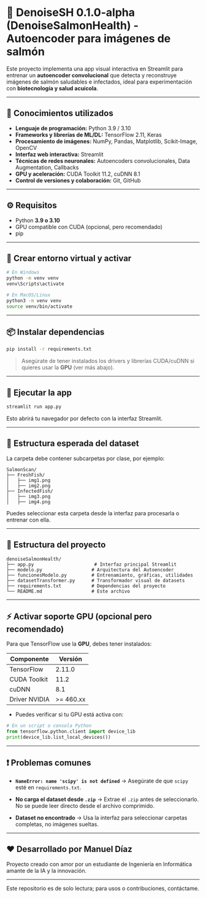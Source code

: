 # 🧠 DenoiseSH 0.1.0-alpha (DenoiseSalmonHealth) - Autoencoder para imágenes de salmón

Este proyecto implementa una app visual interactiva en Streamlit para entrenar un **autoencoder convolucional** que detecta y reconstruye imágenes de salmón saludables e infectados, ideal para experimentación con **biotecnología y salud acuícola**.

---

## 🧠 Conocimientos utilizados

* **Lenguaje de programación:** Python 3.9 / 3.10
* **Frameworks y librerías de ML/DL:** TensorFlow 2.11, Keras
* **Procesamiento de imágenes:** NumPy, Pandas, Matplotlib, Scikit-Image, OpenCV
* **Interfaz web interactiva:** Streamlit
* **Técnicas de redes neuronales:** Autoencoders convolucionales, Data Augmentation, Callbacks
* **GPU y aceleración:** CUDA Toolkit 11.2, cuDNN 8.1
* **Control de versiones y colaboración:** Git, GitHub

---

## ⚙️ Requisitos

* Python **3.9 o 3.10**
* GPU compatible con CUDA (opcional, pero recomendado)
* pip

---

## 🧪 Crear entorno virtual y activar

```bash
# En Windows
python -m venv venv
venv\Scripts\activate

# En MacOS/Linux
python3 -m venv venv
source venv/bin/activate
```

---

## 📦 Instalar dependencias

```bash
pip install -r requirements.txt
```

> Asegúrate de tener instalados los drivers y librerías CUDA/cuDNN si quieres usar la **GPU** (ver más abajo).

---

## 🧠 Ejecutar la app

```bash
streamlit run app.py
```

Esto abrirá tu navegador por defecto con la interfaz Streamlit.

---

## 📁 Estructura esperada del dataset

La carpeta debe contener subcarpetas por clase, por ejemplo:

```
SalmonScan/
├── FreshFish/
│   ├── img1.png
│   ├── img2.png
├── InfectedFish/
│   ├── img3.png
│   ├── img4.png
```

Puedes seleccionar esta carpeta desde la interfaz para procesarla o entrenar con ella.

---

## 💾 Estructura del proyecto

```
denoiseSalmonHealth/
├── app.py                      # Interfaz principal Streamlit
├── modelo.py                  # Arquitectura del Autoencoder
├── funcionesModelo.py         # Entrenamiento, gráficas, utilidades
├── datasetTransformer.py      # Transformador visual de datasets
├── requirements.txt           # Dependencias del proyecto
└── README.md                  # Este archivo
```

---

## ⚡ Activar soporte GPU (opcional pero recomendado)

Para que TensorFlow use la **GPU**, debes tener instalados:

| Componente    | Versión   |
| ------------- | --------- |
| TensorFlow    | 2.11.0    |
| CUDA Toolkit  | 11.2      |
| cuDNN         | 8.1       |
| Driver NVIDIA | >= 460.xx |

* Puedes verificar si tu GPU está activa con:

```python
# En un script o consola Python
from tensorflow.python.client import device_lib
print(device_lib.list_local_devices())
```

---

## ❗ Problemas comunes

* **`NameError: name 'scipy' is not defined`**
  → Asegúrate de que `scipy` esté en `requirements.txt`.

* **No carga el dataset desde `.zip`**
  → Extrae el `.zip` antes de seleccionarlo. No se puede leer directo desde el archivo comprimido.

* **Dataset no encontrado**
  → Usa la interfaz para seleccionar carpetas completas, no imágenes sueltas.

---

## ❤️ Desarrollado por Manuel Díaz

Proyecto creado con amor por un estudiante de Ingeniería en Informática amante de la IA y la innovación.

---

Este repositorio es de solo lectura; para usos o contribuciones, contáctame.
